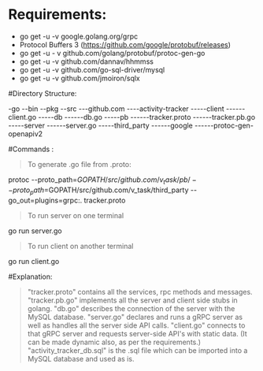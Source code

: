 # Requirements:

- go get -u -v  google.golang.org/grpc
- Protocol Buffers 3 (https://github.com/google/protobuf/releases)
- go get -u - v github.com/golang/protobuf/protoc-gen-go
- go get -u -v github.com/dannav/hhmmss
- go get -u -v github.com/go-sql-driver/mysql
- go get -u -v github.com/jmoiron/sqlx


#Directory Structure:

-go
	--bin
	--pkg
	--src
		---github.com
				----activity-tracker
						-----client
							------client.go
						-----db
							------db.go
						-----pb
							------tracker.proto
							------tracker.pb.go
						-----server
							------server.go
						-----third_party
							------google
							------protoc-gen-openapiv2


#Commands :

> To generate .go file from .proto:

protoc --proto_path=$GOPATH/src/github.com/v_task/pb/ --proto_path=$GOPATH/src/github.com/v_task/third_party --go_out=plugins=grpc:. tracker.proto


> To run server on one terminal

go run server.go


> To run client on another terminal

go run client.go




#Explanation:

> "tracker.proto" contains all the services, rpc methods and messages.
> "tracker.pb.go" implements all the server and client side stubs in golang.
> "db.go" describes the connection of the server with the MySQL database.
> "server.go" declares and runs a gRPC server as well as handles all the server side API calls.
> "client.go" connects to that gRPC server and requests server-side API's with static data. (It can be made dynamic also, as per the requirements.)
>"activity_tracker_db.sql" is the .sql file which can be imported into a MySQL database and used as is. 

